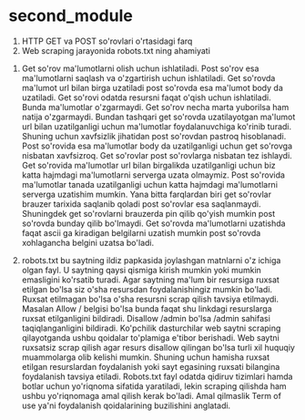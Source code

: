 # second_module

1. HTTP GET va POST so'rovlari o'rtasidagi farq
2. Web scraping jarayonida robots.txt ning ahamiyati

1) Get so'rov ma'lumotlarni olish uchun ishlatiladi. Post so'rov esa ma'lumotlarni saqlash va o'zgartirish uchun ishlatiladi. Get so'rovda ma'lumot url bilan birga uzatiladi post so'rovda esa ma'lumot body da uzatiladi. Get so'rovi odatda resursni faqat o'qish uchun ishlatiladi. Bunda ma'lumotlar o'zgarmaydi. Get so'rov necha marta yuborilsa ham natija o'zgarmaydi. Bundan tashqari get so'rovda uzatilayotgan ma'lumot url bilan uzatilganligi uchun ma'lumotlar foydalanuvchiga ko'rinib turadi. Shuning uchun xavfsizlik jihatidan post so'rovdan pastroq hisoblanadi. Post so'rovida esa ma'lumotlar body da uzatilganligi uchun get so'rovga nisbatan xavfsizroq. Get so'rovlar post so'rovlarga nisbatan tez ishlaydi. Get so'rovida ma'lumotlar url bilan birgalikda uzatilganligi uchun biz katta hajmdagi ma'lumotlarni serverga uzata olmaymiz. Post so'rovida ma'lumotlar tanada uzatilganligi uchun katta hajmdagi ma'lumotlarni serverga uzatishim mumkin. Yana bitta farqlardan biri get so'rovlar brauzer tarixida saqlanib qoladi post so'rovlar esa saqlanmaydi. Shuningdek get so'rovlarni brauzerda pin qilib qo'yish mumkin post so'rovda bunday qilib bo'lmaydi. Get so'rovda ma'lumotlarni uzatishda faqat ascii ga kiradigan belgilarni uzatish mumkin post so'rovda xohlagancha belgini uzatsa bo'ladi.

2) robots.txt bu saytning ildiz papkasida joylashgan matnlarni o'z ichiga olgan fayl. U saytning qaysi qismiga kirish mumkin yoki mumkin emasligini ko'rsatib turadi. Agar saytning ma'lum bir resursiga ruxsat etilgan bo'lsa siz o'sha resursdan foydalanishingiz mumkin bo'ladi. Ruxsat etilmagan bo'lsa o'sha resursni scrap qilish tavsiya etilmaydi. Masalan Allow / belgisi bo'lsa bunda faqat shu linkdagi resurslarga ruxsat etilganligini bildiradi. Disallow /admin bo'lsa /admin sahifasi taqiqlanganligini bildiradi. Ko'pchilik dasturchilar web saytni scraping qilayotganda ushbu qoidalar to'plamiga e'tibor berishadi. Web saytni ruxsatsiz scrap qilish agar resurs disallow qilingan bo'lsa turli xil huquqiy muammolarga olib kelishi mumkin. Shuning uchun hamisha ruxsat etilgan resurslardan foydalanish yoki sayt egasining ruxsati bilangina foydalanish tavsiya etiladi. Robots.txt fayl odatda qidiruv tizimlari hamda botlar uchun yo'riqnoma sifatida yaratiladi, lekin scraping qilishda ham ushbu yo'riqnomaga amal qilish kerak bo'ladi. Amal qilmaslik Term of use ya'ni foydalanish qoidalarining buzilishini anglatadi.
